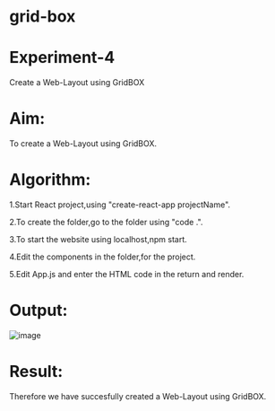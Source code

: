 # grid-box
# Experiment-4
Create a Web-Layout using GridBOX

# Aim:
To create a Web-Layout using GridBOX.

# Algorithm:
1.Start React project,using "create-react-app projectName".

2.To create the folder,go to the folder using "code .".

3.To start the website using localhost,npm start.

4.Edit the components in the folder,for the project.

5.Edit App.js and enter the HTML code in the return and render.

# Output:
![image](https://github.com/balaji-21005757/grid-box/assets/94372294/28eaf29f-62e9-4996-86c3-327d982fb5a5)


# Result:
Therefore we have succesfully created a Web-Layout using GridBOX.
